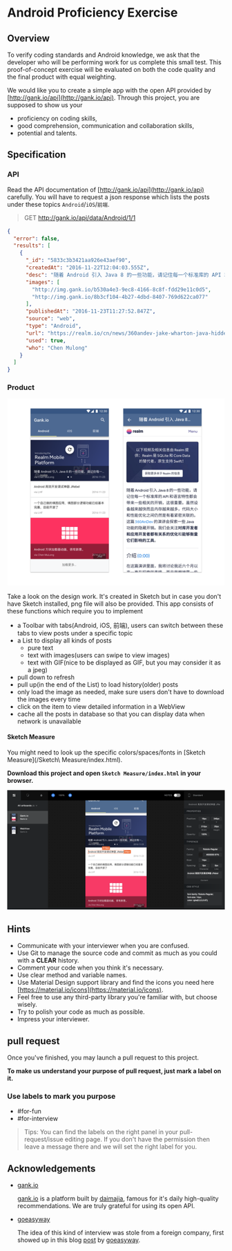 
# Android Proficiency Exercise

## Overview

To verify coding standards and Android knowledge, we ask that the developer who will be performing work for us complete this small test. This proof-of-concept exercise will be evaluated on both the code quality and the final product with equal weighting.

We would like you to create a simple app with the open API provided by [http://gank.io/api](http://gank.io/api). Through this project, you are supposed to show us your
- proficiency on coding skills,
- good comprehension, communication and collaboration skills,
- potential and talents.

## Specification

### API

Read the API documentation of [http://gank.io/api](http://gank.io/api) carefully. You will have to request a json response which lists the posts under these topics `Android`/`iOS`/`前端`.

> GET http://gank.io/api/data/Android/1/1

```json
{
  "error": false,
  "results": [
    {
      "_id": "5833c3b3421aa926e43aef90",
      "createdAt": "2016-11-22T12:04:03.555Z",
      "desc": "随着 Android 引入 Java 8 的一些功能，请记住每一个标准库的 API 和语言特性都会带来一些相关的开销，这很重要。虽然设备越来越快而且内存越来越多，代码大小和性能优化之间仍然是有着紧密关联的。",
      "images": [
        "http://img.gank.io/b530a4e3-9ec8-4166-8c8f-fdd29e11c0d5",
        "http://img.gank.io/8b3cf104-4b27-4dbd-8407-769d622ca077"
      ],
      "publishedAt": "2016-11-23T11:27:52.847Z",
      "source": "web",
      "type": "Android",
      "url": "https://realm.io/cn/news/360andev-jake-wharton-java-hidden-costs-android/",
      "used": true,
      "who": "Chen Mulong"
    }
  ]
}
```

### Product

![Artboard](/materials/Artboard.png)

Take a look on the design work. It's created in Sketch but in case you don't have Sketch installed, png file will also be provided. This app consists of these functions which require you to implement
- a Toolbar with tabs(Android, iOS, 前端), users can switch between these tabs to view posts under a specific topic
- a List to display all kinds of posts
	- pure text
	- text with images(users can swipe to view images)
	- text with GIF(nice to be displayed as GIF, but you may consider it as a jpeg)
- pull down to refresh
- pull up(in the end of the List) to load history(older) posts
- only load the image as needed, make sure users don't have to download the images every time
- click on the item to view detailed information in a WebView
- cache all the posts in database so that you can display data when network is unavailable

#### Sketch Measure

You might need to look up the specific colors/spaces/fonts in [Sketch Measure](/Sketch\ Measure/index.html).

**Download this project and open `Sketch Measure/index.html` in your browser.**

![Sketch Measure](/materials/Sketch-Measure.png)

## Hints

- Communicate with your interviewer when you are confused.
- Use Git to manage the source code and commit as much as you could with a **CLEAR** history.
- Comment your code when you think it's necessary.
- Use clear method and variable names.
- Use Material Design support library and find the icons you need here [https://material.io/icons](https://material.io/icons).
- Feel free to use any third-party library you're familiar with, but choose wisely.
- Try to polish your code as much as possible.
- Impress your interviewer.

## pull request

Once you've finished, you may launch a pull request to this project.

**To make us understand your purpose of pull request, just mark a label on it.**

### Use labels to mark you purpose

- #for-fun
- #for-interview

> Tips: You can find the labels on the right panel in your pull-request/issue editing page. If you don't have the permission then leave a message there and we will set the right label for you.

## Acknowledgements

- [gank.io](http://gank.io)

  [gank.io](http://gank.io) is a platform built by [daimajia](https://github.com/daimajia), famous for it's daily high-quality recommendations. We are truly grateful for using its open API.

- [goeasyway](https://github.com/goeasyway)

  The idea of this kind of interview was stole from a foreign company, first showed up in this blog [post](http://www.jianshu.com/p/3178e527ec76) by [goeasyway](https://github.com/goeasyway).
